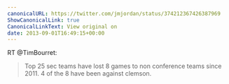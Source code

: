 ```yaml
---
canonicalURL: https://twitter.com/jmjordan/status/374212367426387969
ShowCanonicalLink: true
CanonicalLinkText: View original on
date: 2013-09-01T16:49:15+00:00
---
```

RT @TimBourret:
> Top 25 sec teams have lost 8 games to non conference teams since 2011. 4 of the 8 have been against clemson.